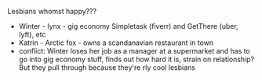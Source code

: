Lesbians whomst happy???

* Winter - lynx - gig economy Simpletask (fiverr) and GetThere (uber, lyft), etc
* Katrin - Arctic fox - owns a scandanavian restaurant in town
* conflict: Winter loses her job as a manager at a supermarket and has to go into gig economy stuff, finds out how hard it is, strain on relationship? But they pull through because they're rly cool lesbians
